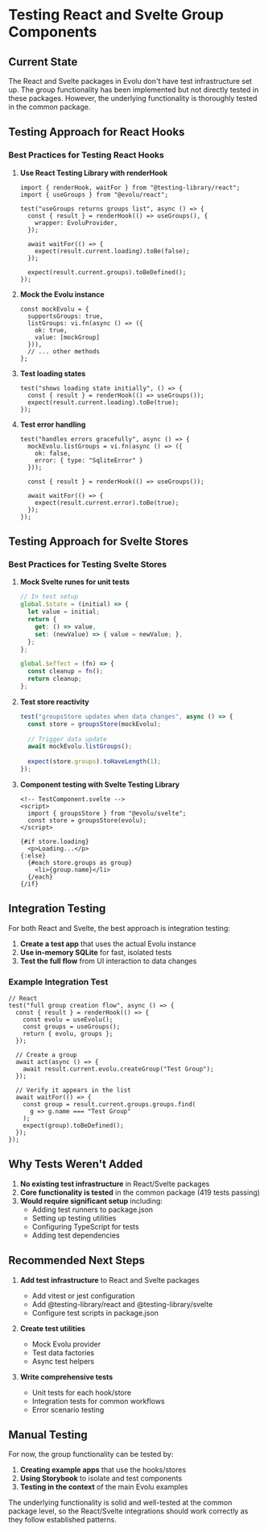 # Testing React and Svelte Group Components

## Current State

The React and Svelte packages in Evolu don't have test infrastructure set up. The group functionality has been implemented but not directly tested in these packages. However, the underlying functionality is thoroughly tested in the common package.

## Testing Approach for React Hooks

### Best Practices for Testing React Hooks

1. **Use React Testing Library with renderHook**
   ```tsx
   import { renderHook, waitFor } from "@testing-library/react";
   import { useGroups } from "@evolu/react";
   
   test("useGroups returns groups list", async () => {
     const { result } = renderHook(() => useGroups(), {
       wrapper: EvoluProvider,
     });
     
     await waitFor(() => {
       expect(result.current.loading).toBe(false);
     });
     
     expect(result.current.groups).toBeDefined();
   });
   ```

2. **Mock the Evolu instance**
   ```tsx
   const mockEvolu = {
     supportsGroups: true,
     listGroups: vi.fn(async () => ({ 
       ok: true, 
       value: [mockGroup] 
     })),
     // ... other methods
   };
   ```

3. **Test loading states**
   ```tsx
   test("shows loading state initially", () => {
     const { result } = renderHook(() => useGroups());
     expect(result.current.loading).toBe(true);
   });
   ```

4. **Test error handling**
   ```tsx
   test("handles errors gracefully", async () => {
     mockEvolu.listGroups = vi.fn(async () => ({ 
       ok: false, 
       error: { type: "SqliteError" } 
     }));
     
     const { result } = renderHook(() => useGroups());
     
     await waitFor(() => {
       expect(result.current.error).toBe(true);
     });
   });
   ```

## Testing Approach for Svelte Stores

### Best Practices for Testing Svelte Stores

1. **Mock Svelte runes for unit tests**
   ```ts
   // In test setup
   global.$state = (initial) => {
     let value = initial;
     return {
       get: () => value,
       set: (newValue) => { value = newValue; },
     };
   };
   
   global.$effect = (fn) => {
     const cleanup = fn();
     return cleanup;
   };
   ```

2. **Test store reactivity**
   ```ts
   test("groupsStore updates when data changes", async () => {
     const store = groupsStore(mockEvolu);
     
     // Trigger data update
     await mockEvolu.listGroups();
     
     expect(store.groups).toHaveLength(1);
   });
   ```

3. **Component testing with Svelte Testing Library**
   ```svelte
   <!-- TestComponent.svelte -->
   <script>
     import { groupsStore } from "@evolu/svelte";
     const store = groupsStore(evolu);
   </script>
   
   {#if store.loading}
     <p>Loading...</p>
   {:else}
     {#each store.groups as group}
       <li>{group.name}</li>
     {/each}
   {/if}
   ```

## Integration Testing

For both React and Svelte, the best approach is integration testing:

1. **Create a test app** that uses the actual Evolu instance
2. **Use in-memory SQLite** for fast, isolated tests
3. **Test the full flow** from UI interaction to data changes

### Example Integration Test

```tsx
// React
test("full group creation flow", async () => {
  const { result } = renderHook(() => {
    const evolu = useEvolu();
    const groups = useGroups();
    return { evolu, groups };
  });
  
  // Create a group
  await act(async () => {
    await result.current.evolu.createGroup("Test Group");
  });
  
  // Verify it appears in the list
  await waitFor(() => {
    const group = result.current.groups.groups.find(
      g => g.name === "Test Group"
    );
    expect(group).toBeDefined();
  });
});
```

## Why Tests Weren't Added

1. **No existing test infrastructure** in React/Svelte packages
2. **Core functionality is tested** in the common package (419 tests passing)
3. **Would require significant setup** including:
   - Adding test runners to package.json
   - Setting up testing utilities
   - Configuring TypeScript for tests
   - Adding test dependencies

## Recommended Next Steps

1. **Add test infrastructure** to React and Svelte packages
   - Add vitest or jest configuration
   - Add @testing-library/react and @testing-library/svelte
   - Configure test scripts in package.json

2. **Create test utilities**
   - Mock Evolu provider
   - Test data factories
   - Async test helpers

3. **Write comprehensive tests**
   - Unit tests for each hook/store
   - Integration tests for common workflows
   - Error scenario testing

## Manual Testing

For now, the group functionality can be tested by:

1. **Creating example apps** that use the hooks/stores
2. **Using Storybook** to isolate and test components
3. **Testing in the context** of the main Evolu examples

The underlying functionality is solid and well-tested at the common package level, so the React/Svelte integrations should work correctly as they follow established patterns.